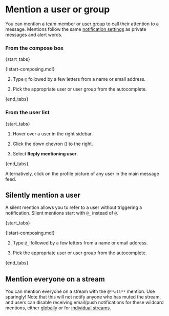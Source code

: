 # Mention a user or group

You can mention a team member or [user group](/help/user-groups) to call their attention to a
message. Mentions follow the same
[notification settings](/help/pm-mention-alert-notifications) as private
messages and alert words.

### From the compose box

{start_tabs}

{!start-composing.md!}

2. Type `@` followed by a few letters from a name or email address.

3. Pick the appropriate user or user group from the autocomplete.

{end_tabs}

### From the user list

{start_tabs}

1. Hover over a user in the right sidebar.

1. Click the down chevron (<i class="fa fa-chevron-down"></i>) to the right.

1. Select **Reply mentioning user**.

{end_tabs}

Alternatively, click on the profile picture of any user in the main message feed.

## Silently mention a user

A silent mention allows you to refer to a user without triggering a
notification. Silent mentions start with `@_` instead of `@`.

{start_tabs}

{!start-composing.md!}

2. Type `@_` followed by a few letters from a name or email address.

3. Pick the appropriate user or user group from the autocomplete.

{end_tabs}

## Mention everyone on a stream

You can mention everyone on a stream with the `@**all**` mention. Use
sparingly!  Note that this will not notify anyone who has muted the
stream, and users can disable receiving email/push notifications for
these wildcard mentions, either
[globally](/help/pm-mention-alert-notifications) or for [individual
streams](/help/stream-notifications).
